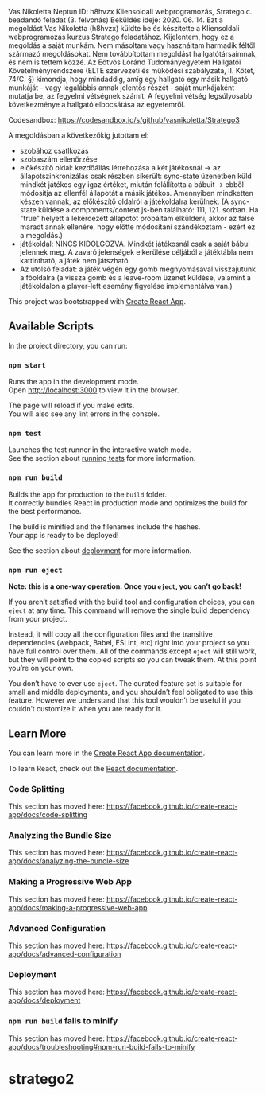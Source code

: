 Vas Nikoletta
Neptun ID: h8hvzx
Kliensoldali webprogramozás, Stratego c. beadandó feladat (3. felvonás)
Beküldés ideje: 2020. 06. 14.
Ezt a megoldást Vas Nikoletta (h8hvzx) küldte be és készítette a Kliensoldali webprogramozás kurzus Stratego feladatához.
Kijelentem, hogy ez a megoldás a saját munkám.
Nem másoltam vagy használtam harmadik féltől származó megoldásokat.
Nem továbbítottam megoldást hallgatótársaimnak, és nem is tettem közzé.
Az Eötvös Loránd Tudományegyetem Hallgatói Követelményrendszere (ELTE szervezeti és működési szabályzata, II. Kötet, 74/C. §) kimondja, 
hogy mindaddig, amíg egy hallgató egy másik hallgató munkáját - vagy legalábbis annak jelentős részét - saját munkájaként mutatja be, 
az fegyelmi vétségnek számít. A fegyelmi vétség legsúlyosabb következménye a hallgató elbocsátása az egyetemről.

Codesandbox:
https://codesandbox.io/s/github/vasnikoletta/Stratego3

A megoldásban a következőkig jutottam el:
- szobához csatlkozás
- szobaszám ellenőrzése
- előkészítő oldal: kezdőállás létrehozása a két játékosnál -> az állapotszinkronizálás csak részben sikerült:
  sync-state üzenetben küld mindkét játékos egy igaz értéket, miután felállította a bábuit -> ebből módosítja az ellenfél 
  állapotát a másik játékos. Amennyiben mindketten készen vannak, az előkészítő oldalról a játékoldalra kerülnek.
  (A sync-state küldése a components/context.js-ben található: 111, 121. sorban. Ha "true" helyett a lekérdezett állapotot próbáltam elküldeni, akkor az false maradt annak ellenére, hogy előtte módosítani szándékoztam - ezért ez a megoldás.)
- játékoldal: NINCS KIDOLGOZVA. Mindkét játékosnál csak a saját bábui jelennek meg. A zavaró jelenségek elkerülése céljából a       játéktábla nem kattintható, a játék nem játszható.
- Az utolsó feladat: a játék végén egy gomb megnyomásával visszajutunk a főoldalra (a vissza gomb és a leave-room üzenet küldése,
  valamint a játékoldalon a player-left esemény figyelése implementálva van.)

This project was bootstrapped with [Create React App](https://github.com/facebook/create-react-app).

## Available Scripts

In the project directory, you can run:

### `npm start`

Runs the app in the development mode.<br />
Open [http://localhost:3000](http://localhost:3000) to view it in the browser.

The page will reload if you make edits.<br />
You will also see any lint errors in the console.

### `npm test`

Launches the test runner in the interactive watch mode.<br />
See the section about [running tests](https://facebook.github.io/create-react-app/docs/running-tests) for more information.

### `npm run build`

Builds the app for production to the `build` folder.<br />
It correctly bundles React in production mode and optimizes the build for the best performance.

The build is minified and the filenames include the hashes.<br />
Your app is ready to be deployed!

See the section about [deployment](https://facebook.github.io/create-react-app/docs/deployment) for more information.

### `npm run eject`

**Note: this is a one-way operation. Once you `eject`, you can’t go back!**

If you aren’t satisfied with the build tool and configuration choices, you can `eject` at any time. This command will remove the single build dependency from your project.

Instead, it will copy all the configuration files and the transitive dependencies (webpack, Babel, ESLint, etc) right into your project so you have full control over them. All of the commands except `eject` will still work, but they will point to the copied scripts so you can tweak them. At this point you’re on your own.

You don’t have to ever use `eject`. The curated feature set is suitable for small and middle deployments, and you shouldn’t feel obligated to use this feature. However we understand that this tool wouldn’t be useful if you couldn’t customize it when you are ready for it.

## Learn More

You can learn more in the [Create React App documentation](https://facebook.github.io/create-react-app/docs/getting-started).

To learn React, check out the [React documentation](https://reactjs.org/).

### Code Splitting

This section has moved here: https://facebook.github.io/create-react-app/docs/code-splitting

### Analyzing the Bundle Size

This section has moved here: https://facebook.github.io/create-react-app/docs/analyzing-the-bundle-size

### Making a Progressive Web App

This section has moved here: https://facebook.github.io/create-react-app/docs/making-a-progressive-web-app

### Advanced Configuration

This section has moved here: https://facebook.github.io/create-react-app/docs/advanced-configuration

### Deployment

This section has moved here: https://facebook.github.io/create-react-app/docs/deployment

### `npm run build` fails to minify

This section has moved here: https://facebook.github.io/create-react-app/docs/troubleshooting#npm-run-build-fails-to-minify
# stratego2
